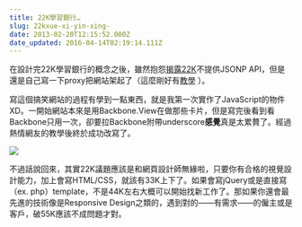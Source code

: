 ```yaml
---
title: 22K學習銀行…
slug: 22kxue-xi-yin-xing-
date: 2013-02-20T12:15:52.000Z
date_updated: 2016-04-14T02:19:14.111Z
---
```


在設計完22K學習銀行的概念之後，雖然抱怨[揭露22K](http://22kopendata.org)不提供JSONP API，但是還是自己寫一下proxy把網站架起了（這麼剛好有[教學](http://www.sitepoint.com/php-xml-to-json-proxy/) ）。

寫這個搞笑網站的過程有學到一點東西，就是我第一次實作了JavaScript的物件XD。一開始網站本來是用Backbone.View在做那些卡片，但是寫完後看到看Backbone只用一次，卻要拉Backbone附帶underscore**感覺**真是太累贅了。經過熱情網友的教學後終於成功改寫了。

![](http://33.media.tumblr.com/57106f2fcd18d9d78797a10b48348c0c/tumblr_inline_miip602W1Q1qz4rgp.png)

不過話說回來，其實22K議題應該是和網頁設計師無緣啦，只要你有合格的視覺設計能力，加上會寫HTML/CSS，就該有33K上下了。如果會寫jQuery或是直接寫（ex. php）template，不是44K左右大概可以開始找新工作了。那如果你還會最先進的技術像是Responsive Design之類的，遇到對的——有需求——的僱主或是客戶，破55K應該不成問題才對。
